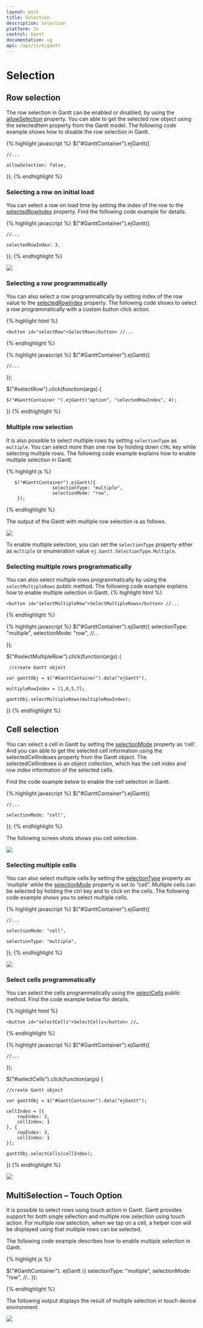 ```yaml
---
layout: post
title: Selection
description: Selection
platform: Js
control: Gantt
documentation: ug
api: /api/js/ejgantt
---
```

# Selection

## Row selection

The row selection in Gantt can be enabled or disabled, by using the  [allowSelection](/api/js/ejgantt#members:allowselection) property. You can able to get the selected row object using the selectedItem property from the Gantt model. The following code example shows how to disable the row selection in Gantt.

{% highlight javascript %}
$("#GanttContainer").ejGantt({

    //...

    allowSelection: false,

});
{% endhighlight %}

### Selecting a row on initial load

You can select a row on load time by setting the index of the row to the [selectedRowIndex](/api/js/ejgantt#members:selectedrowindex) property. Find the following code example for details.

{% highlight javascript %}
$("#GanttContainer").ejGantt({

    //...

    selectedRowIndex: 3,

});
{% endhighlight %}

![](/js/Gantt/Selection_images/Selection_img1.png)

### Selecting a row programmatically 

You can also select a row programmatically by setting index of the row value to the [selectedRowIndex](/api/js/ejgantt#members:selectedrowindex) property. The following code shows to select a row programmatically with a custom button click action.

{% highlight html %}
<body>

    <button id="selectRow">SelectRow</button> //...

</body>
{% endhighlight %}

{% highlight javascript %}
$("#GanttContainer").ejGantt({

    //...

});

$("#selectRow").click(function(args) {

    $("#GanttContainer ").ejGantt("option", "selectedRowIndex", 4);

})
{% endhighlight %}

### Multiple row selection

It is also possible to select multiple rows by setting `selectionType` as `multiple`. You can select more than one row by holding down `CTRL` key while selecting multiple rows.
The following code example explains how to enable multiple selection in Gantt.

{% highlight js %}

       $("#GanttContainer").ejGantt({            
                     selectionType: "multiple",
                     selectionMode: "row",					 
        });

{% endhighlight %}

The output of the Gantt with multiple row selection is as follows.

![](/js/Gantt/Selection_images/Selection_img5.png)

To enable multiple selection, you can set the `selectionType` property either as `multiple` or enumeration value `ej.Gantt.SelectionType.Multiple`.

### Selecting multiple rows programmatically 

You can also select multiple rows programmatically  by using the `selectMultipleRows` public method. The following code example explains how to enable multiple selection in Gantt.
{% highlight html %}
<body>

    <button id="selectMultipleRow">SelectMultipleRows</button> //...

</body>
{% endhighlight %}

{% highlight javascript %}
$("#GanttContainer").ejGantt({
        selectionType: "multiple",
        selectionMode: "row",
    //...

});

$("#selectMultipleRow").click(function(args) {

     //create Gantt object

    var ganttObj = $("#GanttContainer").data("ejGantt"),

    multipleRowIndex = [1,0,5,7];     

    ganttObj.selectMultipleRows(multipleRowIndex);

})
{% endhighlight %}

## Cell selection

You can select a cell in Gantt by setting the [selectionMode](/api/js/ejgantt#members:selectionmode) property as ‘cell’. And you can able to get the selected cell information using the selectedCellIndexes property from the Gantt object. The selectedCellIndexes is an object collection, which has the cell index and row index information of the selected cells.

Find the code example below to enable the cell selection in Gantt. 

{% highlight javascript %}
$("#GanttContainer").ejGantt({

    //...

    selectionMode: "cell",

});
{% endhighlight %}

The following screen shots shows you cell selection.

![](/js/Gantt/Selection_images/Selection_img2.png)

### Selecting multiple cells

You can also select multiple cells by setting the [selectionType](/api/js/ejgantt#members:selectiontype) property as ‘multiple’ while the [selectionMode](/api/js/ejgantt#members:selectionmode) property is set to “cell”. Multiple cells can be selected by holding the ctrl key and to click on the cells. The following code example shows you to select multiple cells.

{% highlight javascript %}
$("#GanttContainer").ejGantt({

    //...

    selectionMode: "cell",

    selectionType: "multiple",

});
{% endhighlight %}

![](/js/Gantt/Selection_images/Selection_img3.png)

### Select cells programmatically 

You can select the cells programmatically using the [selectCells](/api/js/ejgantt#methods:selectcells) public method. Find the code example below for details.

{% highlight html %}
<body>

    <button id="selectCells">SelectCells</button> //…

</body>
{% endhighlight %}

{% highlight javascript %}
$("#GanttContainer").ejGantt({


    //...

});

$("#selectCells").click(function(args) {

    //create Gantt object

    var ganttObj = $("#GanttContainer").data("ejGantt");

    cellIndex = [{
        rowIndex: 2,
        cellIndex: 1
    }, {
        rowIndex: 3,
        cellIndex: 1
    }];

    ganttObj.selectCells(cellIndex);

})
{% endhighlight %}

![](/js/Gantt/Selection_images/Selection_img4.png)

## MultiSelection – Touch Option

It is possible to select rows using touch action in Gantt. Gantt provides support for both single selection and multiple row selection using touch action. For multiple row selection, when we tap on a cell, a helper icon will be displayed using that multiple rows can be selected.

The following code example describes how to enable multiple selection in Gantt.

{% highlight js %}

$("#GanttContainer"). ejGantt ({
      selectionType: "multiple",
      selectionMode: "row",
   //..
});
           
{% endhighlight %}

The following output displays the result of multiple selection in touch device environment.

![](/js/Gantt/Selection_images/Selection_img6.png)